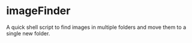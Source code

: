 # imageFinder
A quick shell script to find images in multiple folders and move them to a single new folder.
